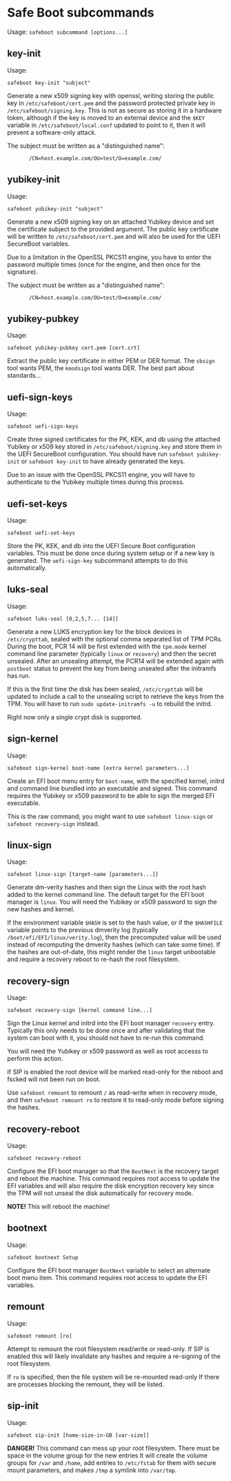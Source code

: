 
# Safe Boot subcommands

Usage: `safeboot subcommand [options...]`


## key-init
Usage:
```
safeboot key-init "subject"
```

Generate a new x509 signing key with openssl, writing storing
the public key in `/etc/safeboot/cert.pem` and the password
protected private key in `/etc/safeboot/signing.key`.
This is not as secure as storing it in a hardware token,
although if the key is moved to an external device and the
`$KEY` variable in `/etc/safeboot/local.conf` updated to point
to it, then it will prevent a software-only attack.

The subject must be written as a "distinguished name":
```
       /CN=host.example.com/OU=test/O=example.com/
```

## yubikey-init
Usage:
```
safeboot yubikey-init "subject"
```

Generate a new x509 signing key on an attached Yubikey device
and set the certificate subject to the provided argument.
The public key certificate will be written to `/etc/safeboot/cert.pem`
and will also be used for the UEFI SecureBoot variables.

Due to a limitation in the OpenSSL PKCS11 engine, you have to enter
the password multiple times (once for the engine, and then once for
the signature).

The subject must be written as a "distinguished name":
```
       /CN=host.example.com/OU=test/O=example.com/
```

## yubikey-pubkey
Usage:
```
safeboot yubikey-pubkey cert.pem [cert.crt]
```

Extract the public key certificate in either PEM or DER format.
The `sbsign` tool wants PEM, the `kmodsign` tool wants DER.
The best part about standards...

## uefi-sign-keys
Usage:
```
safeboot uefi-sign-keys
```

Create three signed certificates for the PK, KEK, and db using
the attached Yubikey or x509 key stored in `/etc/safeboot/signing.key`
and store them in the UEFI SecureBoot configuration.  You should
have run `safeboot yubikey-init` or `safeboot key-init` to have
already generated the keys.

Due to an issue with the OpenSSL PKCS11 engine, you will have to authenticate
to the Yubikey multiple times during this process.

## uefi-set-keys
Usage:
```
safeboot uefi-set-keys
```

Store the PK, KEK, and db into the UEFI Secure Boot configuration
variables.  This must be done once during system setup or if a new
key is generated.  The `uefi-sign-key` subcommand attempts to do
this automatically.

## luks-seal
Usage:
```
safeboot luks-seal [0,2,5,7... [14]]
```

Generate a new LUKS encryption key for the block devices in `/etc/crypttab`,
sealed with the optional comma separated list of TPM PCRs. During the boot,
PCR 14 will be first extended with the `tpm.mode` kernel command line parameter
(typically `linux` or `recovery`) and then the secret unsealed.  After
an unsealing attempt, the PCR14 will be extended again with `postboot` status
to prevent the key from being unsealed after the initramfs has run.

If this is the first time the disk has been sealed, `/etc/crypttab`
will be updated to include a call to the unsealing script to retrieve
the keys from the TPM.  You will have to run `sudo update-initramfs -u`
to rebuild the initrd.

Right now only a single crypt disk is supported.

## sign-kernel
Usage:
```
safeboot sign-kernel boot-name [extra kernel parameters...]
```

Create an EFI boot menu entry for `boot-name`, with the specified
kernel, initrd and command line bundled into an executable and signed.
This command requires the Yubikey or x509 password to be able to sign
the merged EFI executable.

This is the raw command; you might want to use `safeboot linux-sign` or
`safeboot recovery-sign` instead.

## linux-sign
Usage:
```
safeboot linux-sign [target-name [parameters...]]
```

Generate dm-verity hashes and then sign the Linux with the root hash added
to the kernel command line.  The default target for the EFI boot manager is
`linux`.  You will need the Yubikey or x509 password to sign the new hashes
and kernel.

If the environment variable `$HASH` is set to the hash value, or if
the `$HASHFILE` variable points to the previous dmverity log (typically
`/boot/efi/EFI/linux/verity.log`), then the precomputed value will be used
instead of recomputing the dmverity hashes (which can take some time).
If the hashes are out-of-date, this might render the `linux` target
unbootable and require a recovery reboot to re-hash the root filesystem.

## recovery-sign
Usage:
```
safeboot recovery-sign [kernel command line...]
```

Sign the Linux kernel and initrd into the EFI boot manager
`recovery` entry.  Typically this only needs to be done once
and after validating that the system can boot with it, you
should not have to re-run this command.

You will need the Yubikey or x509 password as well as root
accesss to perform this action.

If SIP is enabled the root device will be marked read-only
for the reboot and fscked will not been run on boot.

Use `safeboot remount` to remount `/` as read-write when
in recovery mode, and then `safeboot remount ro` to restore
it to read-only mode before signing the hashes.

## recovery-reboot
Usage:
```
safeboot recovery-reboot
```

Configure the EFI boot manager so that the `BootNext` is the recovery
target and reboot the machine.  This command requires root access to
update the EFI variables and will also require the disk encryption
recovery key since the TPM will not unseal the disk automatically for
recovery mode.

**NOTE!** This will reboot the machine!

## bootnext
Usage:
```
safeboot bootnext Setup
```

Configure the EFI boot manager `BootNext` variable to select an
alternate boot menu item.  This command requires root access to
update the EFI variables.

## remount
Usage:
```
safeboot remount [ro]
```

Attempt to remount the root filesystem read/write or read-only.
If SIP is enabled this will likely invalidate any hashes
and require a re-signing of the root filesystem.

If `ro` is specified, then the file system will be re-mounted read-only
If there are processes blocking the remount, they will be listed.

## sip-init
Usage:
```
safeboot sip-init [home-size-in-GB [var-size]]
```

**DANGER!** This command can mess up your root filesystem.
There must be space in the volume group for the new entries
It will create the volume groups for `/var` and `/home`,
add entries to `/etc/fstab` for them with secure mount parameters,
and makes `/tmp` a symlink into `/var/tmp`.


